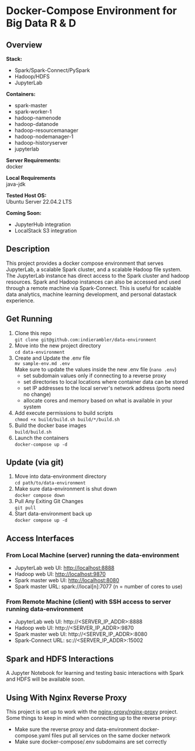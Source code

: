 # Docker-Compose Environment for Big Data R & D
## Overview
**Stack:**  
- Spark/Spark-Connect/PySpark  
- Hadoop/HDFS  
- JupyterLab  

**Containers:**  
- spark-master
- spark-worker-1
- hadoop-namenode
- hadoop-datanode
- hadoop-resourcemanager
- hadoop-nodemanager-1
- hadoop-historyserver
- jupyterlab  

**Server Requirements:**  
docker  

**Local Requirements**  
java-jdk  

**Tested Host OS:**  
Ubuntu Server 22.04.2 LTS  

**Coming Soon:**  
- JupyterHub integration
- LocalStack S3 integration  

## Description
This project provides a docker compose environment that serves JupyterLab, a
scalable Spark cluster, and a scalable Hadoop file system. The JupyterLab
instance has direct access to the Spark cluster and hadoop resources. Spark
and Hadoop instances can also be accessed and used through a remote machine via
Spark-Connect. This is useful for scalable data analytics, machine learning
development, and personal datastack experience.

## Get Running
1. Clone this repo  
```git clone git@github.com:indierambler/data-environment```
2. Move into the new project directory  
```cd data-environment```
3. Create and Update the .env file  
```mv sample-env.md .env```  
Make sure to update the values inside the new .env file (```nano .env```)  
    - set subdomain values only if connecting to a reverse proxy
    - set directories to local locations where container data can be stored
    - set IP addresses to the local server's network address (ports need no change)
    - allocate cores and memory based on what is available in your system
4. Add execute permissions to build scripts  
```chmod +x build/build.sh build/*/build.sh```
5. Build the docker base images  
```build/build.sh```
6. Launch the containers  
```docker-compose up -d```

## Update (via git)
1. Move into data-environment directory  
```cd path/to/data-environment```  
2. Make sure data-environment is shut down  
```docker compose down```  
3. Pull Any Exiting Git Changes  
```git pull```  
4. Start data-environment back up  
```docker compose up -d```  

## Access Interfaces
### From Local Machine (server) running the data-environment
- JupyterLab web UI: [http://localhost:8888](http://localhost:8888)
- Hadoop web UI: [http://localhost:9870](http://localhost:9870)
- Spark master web UI: [http://localhost:8080](http://localhost:8080)
- Spark master URL: spark://local[n]:7077 (n = number of cores to use)
### From Remote Machine (client) with SSH access to server running data-environment
- JupyterLab web UI: http://<SERVER_IP_ADDR>:8888
- Hadoop web UI: http://<SERVER_IP_ADDR>:9870
- Spark master web UI: http://<SERVER_IP_ADDR>:8080
- Spark-Connect URL: sc://<SERVER_IP_ADDR>:15002

## Spark and HDFS Interactions
A Jupyter Notebook for learning and testing basic interactions with Spark
and HDFS will be available soon.

## Using With Nginx Reverse Proxy
This project is set up to work with the
[nginx-proxy/nginx-proxy](https://github.com/nginx-proxy/nginx-proxy) project.
Some things to keep in mind when connecting up to the reverse proxy:  
- Make sure the reverse proxy and data-environment docker-compose.yaml files
put all services on the same docker network
- Make sure docker-compose/.env subdomains are set correctly
